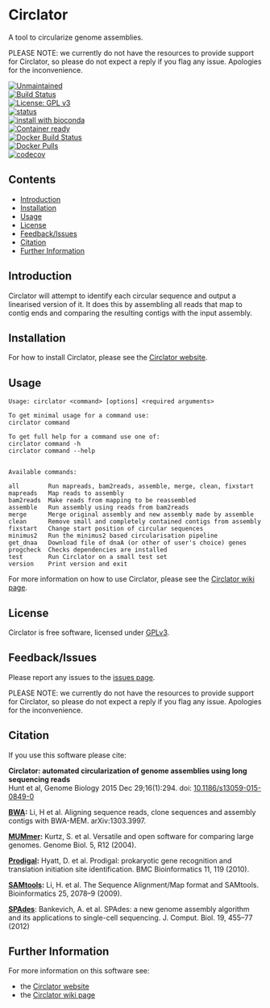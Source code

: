 # Circlator
A tool to circularize genome assemblies.

PLEASE NOTE: we currently do not have the resources to provide support for Circlator, so please do not expect a reply if you flag any issue. Apologies for the inconvenience.

[![Unmaintained](http://unmaintained.tech/badge.svg)](http://unmaintained.tech/)  
[![Build Status](https://travis-ci.org/sanger-pathogens/circlator.svg?branch=master)](https://travis-ci.org/sanger-pathogens/circlator)   
[![License: GPL v3](https://img.shields.io/badge/License-GPL%20v3-brightgreen.svg)](https://github.com/sanger-pathogens/circlator/blob/master/LICENSE)   
[![status](https://img.shields.io/badge/GenomeBiology-10.1186-brightgreen.svg)](https://genomebiology.biomedcentral.com/articles/10.1186/s13059-015-0849-0)  
[![install with bioconda](https://img.shields.io/badge/install%20with-bioconda-brightgreen.svg)](http://bioconda.github.io/recipes/circlator/README.html)  
[![Container ready](https://img.shields.io/badge/container-ready-brightgreen.svg)](https://quay.io/repository/biocontainers/circlator)  
[![Docker Build Status](https://img.shields.io/docker/build/sangerpathogens/circlator.svg)](https://hub.docker.com/r/sangerpathogens/circlator)  
[![Docker Pulls](https://img.shields.io/docker/pulls/sangerpathogens/circlator.svg)](https://hub.docker.com/r/sangerpathogens/circlator)  
[![codecov](https://codecov.io/gh/sanger-pathogens/circlator/branch/master/graph/badge.svg)](https://codecov.io/gh/sanger-pathogens/circlator)

## Contents
  * [Introduction](#introduction)
  * [Installation](#installation)
  * [Usage](#usage)
  * [License](#license)
  * [Feedback/Issues](#feedbackissues)
  * [Citation](#citation)
  * [Further Information](#further-information)

## Introduction
Circlator will attempt to identify each circular sequence and output a linearised version of it. It does this by assembling all reads that map to contig ends and comparing the resulting contigs with the input assembly.

## Installation
For how to install Circlator, please see the [Circlator website](http://sanger-pathogens.github.io/circlator/).

## Usage
```
Usage: circlator <command> [options] <required arguments>

To get minimal usage for a command use:
circlator command

To get full help for a command use one of:
circlator command -h
circlator command --help


Available commands:

all        Run mapreads, bam2reads, assemble, merge, clean, fixstart
mapreads   Map reads to assembly
bam2reads  Make reads from mapping to be reassembled
assemble   Run assembly using reads from bam2reads
merge      Merge original assembly and new assembly made by assemble
clean      Remove small and completely contained contigs from assembly
fixstart   Change start position of circular sequences
minimus2   Run the minimus2 based circularisation pipeline
get_dnaa   Download file of dnaA (or other of user's choice) genes
progcheck  Checks dependencies are installed
test       Run Circlator on a small test set
version    Print version and exit
```
For more information on how to use Circlator, please see the [Circlator wiki page](https://github.com/sanger-pathogens/circlator/wiki).

## License
Circlator is free software, licensed under [GPLv3](https://github.com/sanger-pathogens/circlator/blob/master/LICENSE).

## Feedback/Issues
Please report any issues to the [issues page](https://github.com/sanger-pathogens/circlator/issues).

PLEASE NOTE: we currently do not have the resources to provide support for Circlator, so please do not expect a reply if you flag any issue. Apologies for the inconvenience.

## Citation
If you use this software please cite:

__Circlator: automated circularization of genome assemblies using long sequencing reads__   
Hunt et al, Genome Biology 2015 Dec 29;16(1):294. doi: [10.1186/s13059-015-0849-0](https://genomebiology.biomedcentral.com/articles/10.1186/s13059-015-0849-0)

__[BWA](http://arxiv.org/abs/1303.3997):__ Li, H et al. Aligning sequence reads, clone sequences and assembly contigs with BWA-MEM. arXiv:1303.3997.  

__[MUMmer](http://genomebiology.com/content/5/2/R12):__ Kurtz, S. et al. Versatile and open software for comparing large genomes. Genome Biol. 5, R12 (2004).  

__[Prodigal](http://www.biomedcentral.com/1471-2105/11/119):__ Hyatt, D. et al. Prodigal: prokaryotic gene recognition and translation initiation site identification. BMC Bioinformatics 11, 119 (2010).  

__[SAMtools](http://bioinformatics.oxfordjournals.org/content/25/16/2078.abstract):__ Li, H. et al. The Sequence Alignment/Map format and SAMtools. Bioinformatics 25, 2078–9 (2009).  

__[SPAdes](http://online.liebertpub.com/doi/abs/10.1089/cmb.2012.0021)__: Bankevich, A. et al. SPAdes: a new genome assembly algorithm and its applications to single-cell sequencing. J. Comput. Biol. 19, 455–77 (2012)  

## Further Information
For more information on this software see:
* the [Circlator website](http://sanger-pathogens.github.io/circlator/)
* the [Circlator wiki page](https://github.com/sanger-pathogens/circlator/wiki)